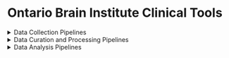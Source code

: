 # Ontario Brain Institute Clinical Tools

<details><summary>Data Collection Pipelines</summary>
&nbsp

| Tool/Pipeline | Description | Requirements | Compute Location | Research Program(s) |
| ---------------- | ----------- | --------------------------- | ----------- | ---------|
| REDCap | Online survey conduction and collection | N/A | Brain-CODE |CP-NET, EPLINK, CAN-BIND, ONDRI, CONNECT|
| Medidata Rave | Data is scored entering into the system. Cloud based clinical data management system used for electornic data capture. Flags errors.| N/A | At AHRC |POND|

</details>

<details><summary>Data Curation and Processing Pipelines</summary>
&nbsp

| Tool/Pipeline | Description | Requirements | Compute Location | Research Program(s) |
| ---------------- | ----------- | --------------------------- | ----------- | ---------|
| RStudio | Online survey conduction and collection | N/A | At the lab |CAN-BIND|
| RStudio | Online survey conduction and collection | N/A | Brain-CODE |ONDRI|
|include 3 ONDRI R packages|
| REDCap | Online survey conduction and collection | N/A | Brain-CODE |EpLink|
| Python | Online survey conduction and collection | N/A | Brain-CODE |CP-NET|

  
</details>
  
<details><summary>Data Analysis Pipelines</summary></details>
